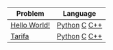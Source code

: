 | Problem | Language
|--|--|
| [Hello World!](https://open.kattis.com/problems/hello) | [Python](https://github.com/smmnaghibi/kattis/blob/main/Python/Hello-World.py) [C](https://github.com/smmnaghibi/kattis/blob/main/C/Hello-World.c) [C++](https://github.com/smmnaghibi/kattis/blob/main/Cpp/Hello-World.cpp) |
| [Tarifa](https://open.kattis.com/problems/tarifa) | [Python](https://github.com/smmnaghibi/kattis/blob/main/Python/Tarifa.py) [C](https://github.com/smmnaghibi/kattis/blob/main/C/Tarifa.c) [C++](https://github.com/smmnaghibi/kattis/blob/main/Cpp/Tarifa.cpp) |


